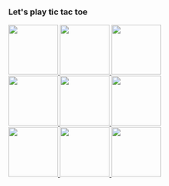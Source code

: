 ### Let's play tic tac toe
<div>
    <a href="https://23f250f60db1.ngrok.io/setPoint/0/0">
        <img src="https://23f250f60db1.ngrok.io/getPoint/0/0" width="100"/>
    </a>
    <a href="https://23f250f60db1.ngrok.io/setPoint/0/1">
        <img src="https://23f250f60db1.ngrok.io/getPoint/0/1" width="100"/>
    </a>
    <a href="https://23f250f60db1.ngrok.io/setPoint/0/2">
        <img src="https://23f250f60db1.ngrok.io/getPoint/0/2" width="100"/>
    </a>
</div>
<div>
    <a href="https://23f250f60db1.ngrok.io/setPoint/1/0">
        <img src="https://23f250f60db1.ngrok.io/getPoint/1/0" width="100"/>
    </a>
    <a href="https://23f250f60db1.ngrok.io/setPoint/1/1">
        <img src="https://23f250f60db1.ngrok.io/getPoint/1/1" width="100"/>
    </a>
    <a href="https://23f250f60db1.ngrok.io/setPoint/1/2">
        <img src="https://23f250f60db1.ngrok.io/getPoint/1/2" width="100"/>
    </a>
</div>
<div>
    <a href="https://23f250f60db1.ngrok.io/setPoint/2/0">
        <img src="https://23f250f60db1.ngrok.io/getPoint/2/0" width="100"/>
    </a>
    <a href="https://23f250f60db1.ngrok.io/setPoint/2/1">
        <img src="https://23f250f60db1.ngrok.io/getPoint/2/1" width="100"/>
    </a>
    <a href="https://23f250f60db1.ngrok.io/setPoint/2/2">
        <img src="https://23f250f60db1.ngrok.io/getPoint/2/2" width="100"/>
    </a>
</div>
<!--
**gkoniaris/gkoniaris** is a ✨ _special_ ✨ repository because its `README.md` (this file) appears on your GitHub profile.

Here are some ideas to get you started:

- 🔭 I’m currently working on ...
- 🌱 I’m currently learning ...
- 👯 I’m looking to collaborate on ...
- 🤔 I’m looking for help with ...
- 💬 Ask me about ...
- 📫 How to reach me: ...
- 😄 Pronouns: ...
- ⚡ Fun fact: ...
-->
